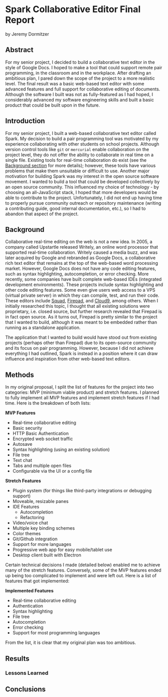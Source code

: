 # Spark Collaborative Editor Final Report
by Jeremy Dormitzer

## Abstract
For my senior project, I decided to build a collaborative text editor in the style of Google Docs. I hoped to make a tool that could support remote pair programming, in the classroom and in the workplace. After drafting an ambitious plan, I pared down the scope of the project to a more realistic level. The final result was a basic web-based text editor with some advanced features and full support for collaborative editing of documents. Although the software I built was not as fully-featured as I had hoped, I considerably advanced my software engineering skills and built a basic product that could be built upon in the future.

## Introduction
For my senior project, I built a web-based collaborative text editor called Spark. My decision to build a pair programming tool was motivated by my experience collaborating with other students on school projects. Although version control tools like `git` or `mercurial` enable collaboration on the project level, they do not offer the ability to collaborate in real time on a single file. Existing tools for real-time collaboration do exist (see the [Background section](#background) for more details); however, these tools have various problems that make them unsuitable or difficult to use. Another major motivation for building Spark was my interest in the open source software movement. I wanted to build a tool that could be developed collectively by an open source community. This influenced my choice of technology - by choosing an all-JavaScript stack, I hoped that more developers would be able to contribute to the project. Unfortunately, I did not end up having time to properly pursue community outreach or repository maintenance (writing a contributing guide, good internal documentation, etc.), so I had to abandon that aspect of the project.

## Background
Collaborative real-time editing on the web is not a new idea. In 2005, a company called Upstartle released Writely, an online word processor that supported real-time collaboration. Writely caused a media buzz, and was later acquired by Google and rebranded as Google Docs, a collaborative rich text editor that remains at the top of the web-based word processing market. However, Google Docs does not have any code editing features, such as syntax highlighting, autocompletion, or error checking. More recently, some companies have built complete web-based IDEs (integrated development environments). These projects include syntax highlighting and other code editing features. Some even give users web access to a VPS (virtual private server) in which they can compile, test, and run their code. These editors include [Squad](https://squadedit.com), [Firepad](https://firepad.io), and [Cloud9](https://c9.io), among others. When I initially researched this topic, I thought that all existing solutions were proprietary, i.e. closed source, but further research revealed that Firepad is in fact open source. As it turns out, Firepad is pretty similar to the project that I wanted to build, although it was meant to be embedded rather than running as a standalone application.

The application that I wanted to build would have stood out from existing projects (perhaps other than Firepad) due to its open-source community and its focus on pair programming. However, because I did not achieve everything I had outlined, Spark is instead in a position where it can draw influence and inspiration from other web-based text editors.

## Methods
In my original proposal, I split the list of features for the project into two categories: MVP (minimum viable product) and stretch features. I planned to fully implement all MVP features and implement stretch features if I had time. Here is the breakdown of both lists:

**MVP Features**

- Real-time collaborative editing
- Basic security
- HTTP Basic Authentication
- Encrypted web socket traffic
- Autosave
- Syntax highlighting (using an existing solution)
- File tree
- Text chat
- Tabs and multiple open files
- Configurable via the UI or a config file

**Stretch Features**

- Plugin system (for things like third-party integrations or debugging support)
- Moveable, resizable panes
- IDE Features
    - Autocompletion
    - Refactoring
- Video/voice chat
- Multiple key binding schemes
- Color themes
- Git/Github integration
- Support for more languages
- Progressive web app for easy mobile/tablet use
- Desktop client built with Electron

Certain technical decisions I made (detailed below) enabled me to achieve many of the stretch features. Conversely, some of the MVP features ended up being too complicated to implement and were left out. Here is a list of features that got implemented:

**Implemented Features**

- Real-time collaborative editing
- Authentication
- Syntax highlighting
- File tree
- Autocompletion
- Error checking
- Support for most programming languages

From the list, it is clear that my original plan was too ambitious.

## Results

### Lessons Learned

## Conclusions
